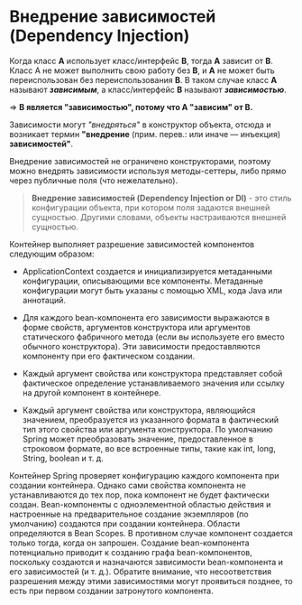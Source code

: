 # Внедрение зависимостей (Dependency Injection)

Когда класс **А** использует класс/интерфейс **B**, тогда **А** зависит от **B**. Класс А не может выполнить свою работу без **B**, и **А** не может быть переиспользован без переиспользования **B**. В таком случае класс **А** называют ***зависимым***, а класс/интерфейс **B** называют ***зависимостью***. 

=> **B является "зависимостью", потому что A "зависим" от B.**

Зависимости могут *"внедряться"* в конструктор объекта, отсюда и возникает термин **"внедрение** (прим. перев.: или иначе — инъекция) **зависимостей"**. 

Внедрение зависимостей не ограничено конструкторами, поэтому можно внедрять зависимости используя методы-сеттеры, либо прямо через публичные поля (что нежелательно). 

> **Внедрение зависимостей (Dependency Injection or DI)** - это стиль конфигурации объекта, при котором поля задаются внешней сущностью. Другими словами, объекты настраиваются внешней сущностью. 

Контейнер выполняет разрешение зависимостей компонентов следующим образом: 
* ApplicationContext создается и инициализируется метаданными конфигурации, описывающими все компоненты. Метаданные конфигурации могут быть указаны с помощью XML, кода Java или аннотаций. 

* Для каждого bean-компонента его зависимости выражаются в форме свойств, аргументов конструктора или аргументов статического фабричного метода (если вы используете его вместо обычного конструктора). Эти зависимости предоставляются компоненту при его фактическом создании. 

* Каждый аргумент свойства или конструктора представляет собой фактическое определение устанавливаемого значения или ссылку на другой компонент в контейнере. 

* Каждый аргумент свойства или конструктора, являющийся значением, преобразуется из указанного формата в фактический тип этого свойства или аргумента конструктора. По умолчанию Spring может преобразовать значение, предоставленное в строковом формате, во все встроенные типы, такие как int, long, String, boolean и т. д. 

Контейнер Spring проверяет конфигурацию каждого компонента при создании контейнера. Однако сами свойства компонента не устанавливаются до тех пор, пока компонент не будет фактически создан. Bean-компоненты с одноэлементной областью действия и настроенные на предварительное создание экземпляров (по умолчанию) создаются при создании контейнера. Области определяются в Bean Scopes. В противном случае компонент создается только тогда, когда он запрошен. Создание bean-компонента потенциально приводит к созданию графа bean-компонентов, поскольку создаются и назначаются зависимости bean-компонента и его зависимостей (и т. д.). Обратите внимание, что несоответствия разрешения между этими зависимостями могут проявиться позднее, то есть при первом создании затронутого компонента. 
